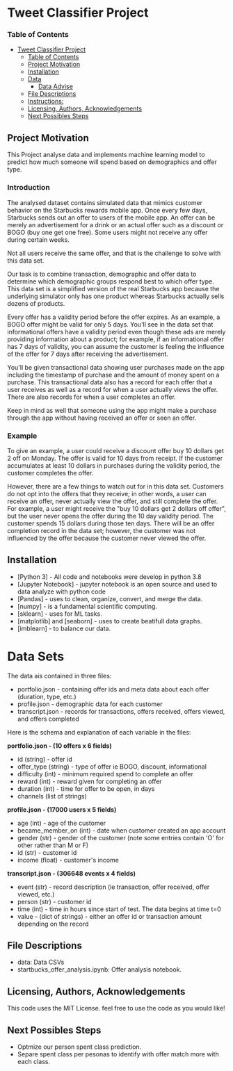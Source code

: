 # Tweet Classifier Project

### Table of Contents

- [Tweet Classifier Project](#tweet-classifier-project)
    - [Table of Contents](#table-of-contents)
  - [Project Motivation<a name="motivation"></a>](#project-motivation)
  - [Installation <a name="installation"></a>](#installation-)
  - [Data](#data)
    - [Data Advise](#data-advise)
  - [File Descriptions <a name="files"></a>](#file-descriptions-)
  - [Instructions:](#instructions)
  - [Licensing, Authors, Acknowledgements<a name="licensing"></a>](#licensing-authors-acknowledgements)
  - [Next Possibles Steps](#next-possibles-steps)

## Project Motivation<a name="motivation"></a>

This Project analyse data and implements machine learning model to predict how much someone will spend based on demographics and offer type.

### Introduction

The analysed dataset contains simulated data that mimics customer behavior on the Starbucks rewards mobile app. Once every few days, Starbucks sends out an offer to users of the mobile app. An offer can be merely an advertisement for a drink or an actual offer such as a discount or BOGO (buy one get one free). Some users might not receive any offer during certain weeks. 

Not all users receive the same offer, and that is the challenge to solve with this data set.

Our task is to combine transaction, demographic and offer data to determine which demographic groups respond best to which offer type. This data set is a simplified version of the real Starbucks app because the underlying simulator only has one product whereas Starbucks actually sells dozens of products.

Every offer has a validity period before the offer expires. As an example, a BOGO offer might be valid for only 5 days. You'll see in the data set that informational offers have a validity period even though these ads are merely providing information about a product; for example, if an informational offer has 7 days of validity, you can assume the customer is feeling the influence of the offer for 7 days after receiving the advertisement.

You'll be given transactional data showing user purchases made on the app including the timestamp of purchase and the amount of money spent on a purchase. This transactional data also has a record for each offer that a user receives as well as a record for when a user actually views the offer. There are also records for when a user completes an offer. 

Keep in mind as well that someone using the app might make a purchase through the app without having received an offer or seen an offer.

### Example

To give an example, a user could receive a discount offer buy 10 dollars get 2 off on Monday. The offer is valid for 10 days from receipt. If the customer accumulates at least 10 dollars in purchases during the validity period, the customer completes the offer.

However, there are a few things to watch out for in this data set. Customers do not opt into the offers that they receive; in other words, a user can receive an offer, never actually view the offer, and still complete the offer. For example, a user might receive the "buy 10 dollars get 2 dollars off offer", but the user never opens the offer during the 10 day validity period. The customer spends 15 dollars during those ten days. There will be an offer completion record in the data set; however, the customer was not influenced by the offer because the customer never viewed the offer.

## Installation <a name="installation"></a>

* [Python 3] - All code and notebooks were develop in python 3.8
* [Jupyter Notebook] - jupyter notebook is an open source and used to data analyze with python code
* [Pandas] - uses to clean, organize, convert, and merge the data.
* [numpy] - is a fundamental scientific computing.
* [sklearn] - uses for ML tasks.
* [matplotlib] and [seaborn] - uses to create beatifull data graphs.
* [imblearn] - to balance our data.



# Data Sets

The data ais contained in three files:

* portfolio.json - containing offer ids and meta data about each offer (duration, type, etc.)
* profile.json - demographic data for each customer
* transcript.json - records for transactions, offers received, offers viewed, and offers completed

Here is the schema and explanation of each variable in the files:

**portfolio.json - (10 offers x 6 fields)**
* id (string) - offer id
* offer_type (string) - type of offer ie BOGO, discount, informational
* difficulty (int) - minimum required spend to complete an offer
* reward (int) - reward given for completing an offer
* duration (int) - time for offer to be open, in days
* channels (list of strings)

**profile.json  - (17000 users x 5 fields)**
* age (int) - age of the customer 
* became_member_on (int) - date when customer created an app account
* gender (str) - gender of the customer (note some entries contain 'O' for other rather than M or F)
* id (str) - customer id
* income (float) - customer's income

**transcript.json - (306648 events x 4 fields)**
* event (str) - record description (ie transaction, offer received, offer viewed, etc.)
* person (str) - customer id
* time (int) - time in hours since start of test. The data begins at time t=0
* value - (dict of strings) - either an offer id or transaction amount depending on the record

## File Descriptions <a name="files"></a>

- data: Data CSVs
- startbucks_offer_analysis.ipynb: Offer analysis notebook.


## Licensing, Authors, Acknowledgements<a name="licensing"></a>

This code uses the MIT License. feel free to use the code as you would like!


## Next Possibles Steps

- Optmize our person spent class prediction.
- Separe spent class per pesonas to identify with offer match more with each class.
